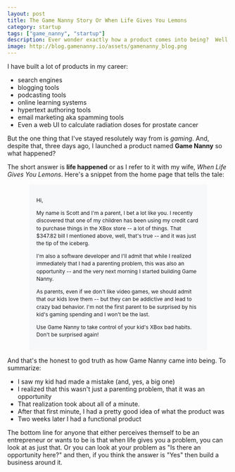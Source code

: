 ```yaml
---
layout: post
title: The Game Nanny Story Or When Life Gives You Lemons
category: startup
tags: ["game_nanny", "startup"]
description: Ever wonder exactly how a product comes into being?  Well I just launched a new product, Game Nanny, and this is the story.
image: http://blog.gamenanny.io/assets/gamenanny_blog.png
---
```

I have built a lot of products in my career:

* search engines
* blogging tools
* podcasting tools
* online learning systems
* hypertext authoring tools
* email marketing aka spamming tools
* Even a web UI to calculate radiation doses for prostate cancer

But the one thing that I've stayed resolutely way from is *gaming*.  And, despite that, three days ago, I launched a product named **Game Nanny** so what happened?

The short answer is **life happened** or as I refer to it with my wife, *When Life Gives You Lemons*.  Here's a snippet from the home page that tells the tale:

<div markdown = "0" style="margin-left: 50px; margin-right: 50px; background-color: #f6f8fa; padding: 16px;overflow: auto;font-size: 85%;line-height: 1.45;background-color: #f6f8fa;border-radius: 3px;"> 
<p>Hi,</p>

<p>My name is Scott and I'm a parent, I bet a lot like you. I recently discovered that one of my children has been using my credit card to purchase things in the XBox store -- a lot of things. That $347.82 bill I mentioned above, well, that's true -- and it was just the tip of the iceberg.</p>

<p>I'm also a software developer and I'll admit that while I realized immediately that I had a parenting problem, this was also an opportunity -- and the very next morning I started building Game Nanny.</p>

<p>As parents, even if we don't like video games, we should admit that our kids love them -- but they can be addictive and lead to crazy bad behavior. I'm not the first parent to be surprised by his kid's gaming spending and I won't be the last.</p>

<p>Use Game Nanny to take control of your kid's XBox bad habits. Don't be surprised again!</p>
</div>

<p markdown="0"></p>

And that's the honest to god truth as how Game Nanny came into being.  To summarize:

* I saw my kid had made a mistake (and, yes, a big one)
* I realized that this wasn't just a parenting problem, that it was an opportunity
* That realization took about all of a minute.
* After that first minute, I had a pretty good idea of what the product was
* Two weeks later I had a functional product

The bottom line for anyone that either perceives themself to be an entrepreneur or wants to be is that when life gives you a problem, you can look at as just that.  Or you can look at your problem as "Is there an opportunity here?" and then, if you think the answer is "Yes" then build a business around it.

